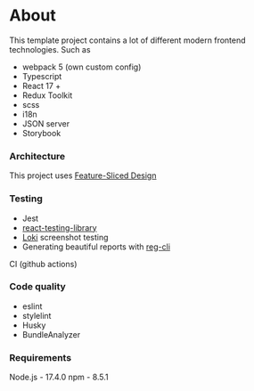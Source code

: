 # About 
This template project contains a lot of different modern frontend technologies. 
Such as 
- webpack 5 (own custom config)
- Typescript
- React 17 +
- Redux Toolkit
- scss 
- i18n
- JSON server
- Storybook
### Architecture 
This project uses [Feature-Sliced Design](https://feature-sliced.design/ru/)

### Testing
- Jest
- [react-testing-library](https://testing-library.com/docs/react-testing-library/intro/)
- [Loki](https://loki.js.org/) screenshot testing
- Generating beautiful reports with [reg-cli](https://github.com/reg-viz/reg-cli)

CI (github actions) 

### Code quality
- eslint
- stylelint
- Husky
- BundleAnalyzer
### Requirements
Node.js - 17.4.0
npm  - 8.5.1
